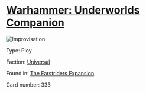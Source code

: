 # [Warhammer: Underworlds Companion](https://guidokessels.github.io/wh-underworlds)

  

![Improvisation](https://warhammerunderworlds.com/wp-content/uploads/sites/6/2018/03/333_ENG.png)



Type: Ploy

Faction: [Universal](https://guidokessels.github.io/wh-underworlds/factions/universal)

Found in: [The Farstriders Expansion](https://guidokessels.github.io/wh-underworlds/locations/the-farstriders-expansion)

Card number: 333
